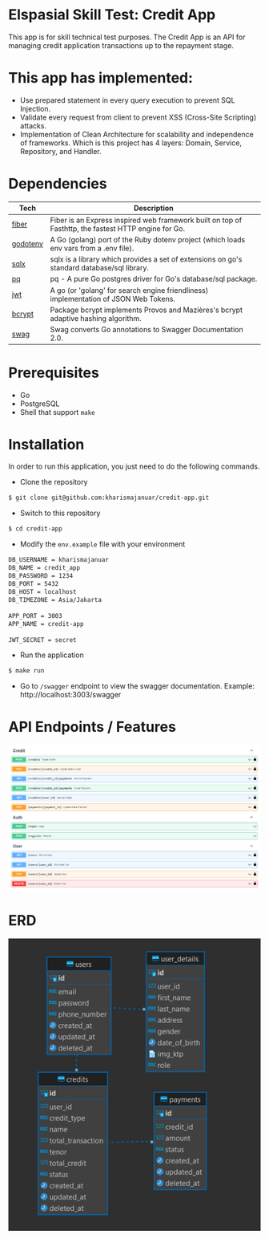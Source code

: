 # Elspasial Skill Test: Credit App

This app is for skill technical test purposes. The Credit App is an API for managing credit application transactions up to the repayment stage.

# This app has implemented:

- Use prepared statement in every query execution to prevent SQL Injection.
- Validate every request from client to prevent XSS (Cross-Site Scripting) attacks.
- Implementation of Clean Architecture for scalability and independence of frameworks. Which is this project has 4 layers: Domain, Service, Repository, and Handler.

# Dependencies

| **Tech**                                                               | **Description**                                                                                             |
| ---------------------------------------------------------------------- | ------------------------------------------------------------------------------------------------------------|
| [fiber](https://github.com/gofiber/fiber)                              | Fiber is an Express inspired web framework built on top of Fasthttp, the fastest HTTP engine for Go.        |
| [godotenv](https://github.com/joho/godotenv)                           | A Go (golang) port of the Ruby dotenv project (which loads env vars from a .env file).                      |
| [sqlx](https://github.com/jmoiron/sqlx)                                | sqlx is a library which provides a set of extensions on go's standard database/sql library.                 |
| [pq](https://github.com/lib/pq)                                        | pq - A pure Go postgres driver for Go's database/sql package.                                               | 
| [jwt](https://github.com/golang-jwt/jwt)                               | A go (or 'golang' for search engine friendliness) implementation of JSON Web Tokens.                        |    
| [bcrypt](https://cs.opensource.google/go/x/crypto)                     | Package bcrypt implements Provos and Mazières's bcrypt adaptive hashing algorithm.                          |
| [swag](https://github.com/swaggo/swag#swag)                            | Swag converts Go annotations to Swagger Documentation 2.0.                                                  |

# Prerequisites

- Go
- PostgreSQL
- Shell that support `make`

# Installation

In order to run this application, you just need to do the following commands.

- Clone the repository

```bash
$ git clone git@github.com:kharismajanuar/credit-app.git
```

- Switch to this repository

```bash
$ cd credit-app
```

- Modify the `env.example` file with your environment

```
DB_USERNAME = kharismajanuar
DB_NAME = credit_app
DB_PASSWORD = 1234
DB_PORT = 5432
DB_HOST = localhost
DB_TIMEZONE = Asia/Jakarta

APP_PORT = 3003
APP_NAME = credit-app

JWT_SECRET = secret
```

- Run the application

```bash
$ make run
```

- Go to `/swagger` endpoint to view the swagger documentation. Example: http://localhost:3003/swagger

# API Endpoints / Features

![List API](./assets/ListAPI.png)

# ERD

![ERD](./assets/ERD.png)
